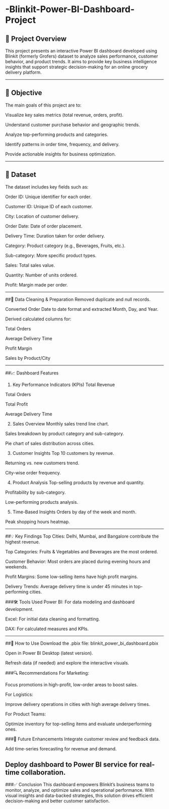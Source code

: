 # -Blinkit-Power-BI-Dashboard-Project
## 📌 Project Overview
This project presents an interactive Power BI dashboard developed using Blinkit (formerly Grofers) dataset to analyze sales performance, customer behavior, and product trends. It aims to provide key business intelligence insights that support strategic decision-making for an online grocery delivery platform.

---
## 🎯 Objective
The main goals of this project are to:

Visualize key sales metrics (total revenue, orders, profit).

Understand customer purchase behavior and geographic trends.

Analyze top-performing products and categories.

Identify patterns in order time, frequency, and delivery.

Provide actionable insights for business optimization.

---
## 📁 Dataset
The dataset includes key fields such as:

Order ID: Unique identifier for each order.

Customer ID: Unique ID of each customer.

City: Location of customer delivery.

Order Date: Date of order placement.

Delivery Time: Duration taken for order delivery.

Category: Product category (e.g., Beverages, Fruits, etc.).

Sub-category: More specific product types.

Sales: Total sales value.

Quantity: Number of units ordered.

Profit: Margin made per order.

---
##🧹 Data Cleaning & Preparation
Removed duplicate and null records.

Converted Order Date to date format and extracted Month, Day, and Year.

Derived calculated columns for:

Total Orders

Average Delivery Time

Profit Margin

Sales by Product/City

---
##📈 Dashboard Features
1. Key Performance Indicators (KPIs)
Total Revenue

Total Orders

Total Profit

Average Delivery Time

2. Sales Overview
Monthly sales trend line chart.

Sales breakdown by product category and sub-category.

Pie chart of sales distribution across cities.

3. Customer Insights
Top 10 customers by revenue.

Returning vs. new customers trend.

City-wise order frequency.

4. Product Analysis
Top-selling products by revenue and quantity.

Profitability by sub-category.

Low-performing products analysis.

5. Time-Based Insights
Orders by day of the week and month.

Peak shopping hours heatmap.

---
##💡 Key Findings
Top Cities: Delhi, Mumbai, and Bangalore contribute the highest revenue.

Top Categories: Fruits & Vegetables and Beverages are the most ordered.

Customer Behavior: Most orders are placed during evening hours and weekends.

Profit Margins: Some low-selling items have high profit margins.

Delivery Trends: Average delivery time is under 45 minutes in top-performing cities.

###🛠️ Tools Used
Power BI: For data modeling and dashboard development.

Excel: For initial data cleaning and formatting.

DAX: For calculated measures and KPIs.

---
##📂 How to Use
Download the .pbix file:
blinkit_power_bi_dashboard.pbix

Open in Power BI Desktop (latest version).

Refresh data (if needed) and explore the interactive visuals.

###🔍 Recommendations
For Marketing:

Focus promotions in high-profit, low-order areas to boost sales.

For Logistics:

Improve delivery operations in cities with high average delivery times.

For Product Teams:

Optimize inventory for top-selling items and evaluate underperforming ones.

###🚀 Future Enhancements
Integrate customer review and feedback data.

Add time-series forecasting for revenue and demand.

Deploy dashboard to Power BI service for real-time collaboration.
---
###✅ Conclusion
This dashboard empowers Blinkit’s business teams to monitor, analyze, and optimize sales and operational performance. With visual insights and data-backed strategies, this solution drives efficient decision-making and better customer satisfaction.

